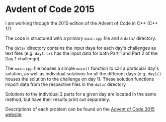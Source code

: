 # Avdent of Code 2015

I am working through the 2015 edition of the Advent of Code in C++ (C++ 17).

The code is structured with a primary `main.cpp` file and a `data/` directory.

The `data/` directory contains the input daya for each day's challenges as text files (e.g. `day1.txt` has the input data for both Part 1 and Part 2 of the Day 1 challenge).

The `main.cpp` file houses a simple `main()` function to call a particular day's solution, as well as individual solutions for all the different days (e.g. `day1()` houses the solution to the challenge on day 1). These solution functions import data from the respective files in the `data/` directory

Solutions to the individual 2 parts for a given day are located in the same method, but have their results print out separately.

Descriptions of each problem can be found on the [Advent of Code 2015 website](https://adventofcode.com/2015).
